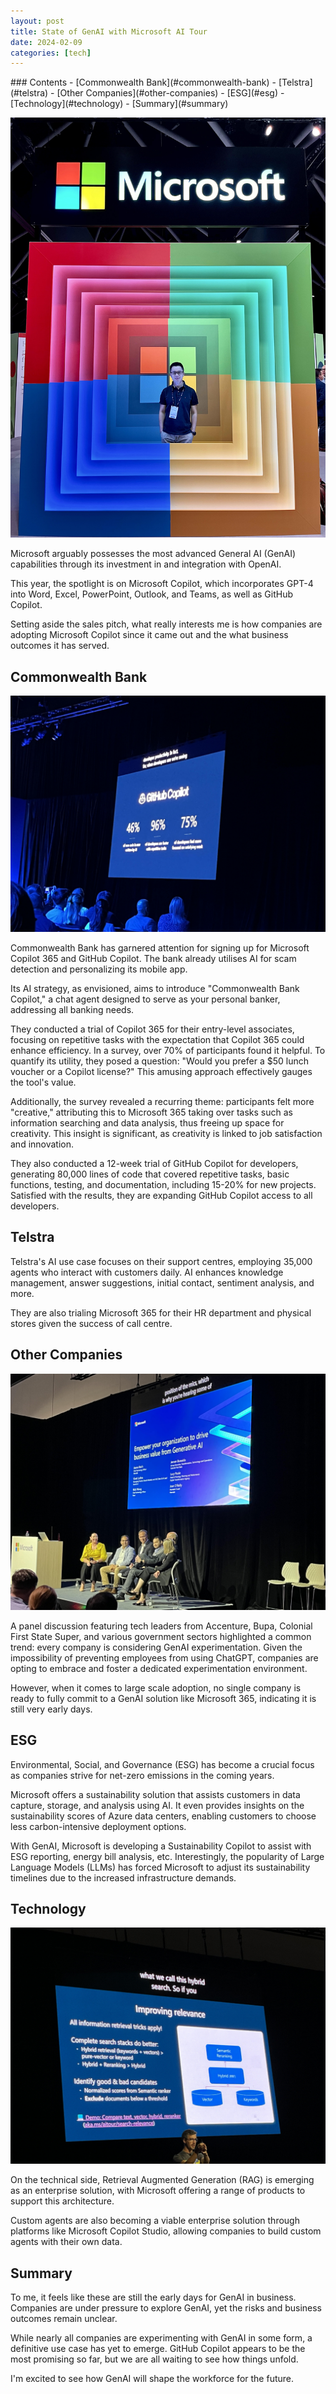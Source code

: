 ```yaml
---
layout: post
title: State of GenAI with Microsoft AI Tour
date: 2024-02-09
categories: [tech]
---
```


<div class="table-of-contents" markdown="1">
### Contents
- [Commonwealth Bank](#commonwealth-bank)
- [Telstra](#telstra)
- [Other Companies](#other-companies)
- [ESG](#esg)
- [Technology](#technology)
- [Summary](#summary)
</div>

![](/images/ms/1.jpeg "Yicheng at Microsoft AI Tour")

Microsoft arguably possesses the most advanced General AI (GenAI) capabilities through its investment in and integration with OpenAI. 

This year, the spotlight is on Microsoft Copilot, which incorporates GPT-4 into Word, Excel, PowerPoint, Outlook, and Teams, as well as GitHub Copilot. 

Setting aside the sales pitch, what really interests me is how companies are adopting Microsoft Copilot since it came out and the what business outcomes it has served.

## Commonwealth Bank

![](/images/ms/2.jpeg "Impressive productivity improvements from Github Copilot")

Commonwealth Bank has garnered attention for signing up for Microsoft Copilot 365 and GitHub Copilot. The bank already utilises AI for scam detection and personalizing its mobile app. 

Its AI strategy, as envisioned, aims to introduce "Commonwealth Bank Copilot," a chat agent designed to serve as your personal banker, addressing all banking needs. 

They conducted a trial of Copilot 365 for their entry-level associates, focusing on repetitive tasks with the expectation that Copilot 365 could enhance efficiency. In a survey, over 70% of participants found it helpful. To quantify its utility, they posed a question: "Would you prefer a $50 lunch voucher or a Copilot license?" This amusing approach effectively gauges the tool's value. 

Additionally, the survey revealed a recurring theme: participants felt more "creative," attributing this to Microsoft 365 taking over tasks such as information searching and data analysis, thus freeing up space for creativity. This insight is significant, as creativity is linked to job satisfaction and innovation.

They also conducted a 12-week trial of GitHub Copilot for developers, generating 80,000 lines of code that covered repetitive tasks, basic functions, testing, and documentation, including 15-20% for new projects. Satisfied with the results, they are expanding GitHub Copilot access to all developers.

## Telstra

Telstra's AI use case focuses on their support centres, employing 35,000 agents who interact with customers daily. AI enhances knowledge management, answer suggestions, initial contact, sentiment analysis, and more. 

They are also trialing Microsoft 365 for their HR department and physical stores given the success of call centre.

## Other Companies

![](/images/ms/4.jpeg "Panel discussion")

A panel discussion featuring tech leaders from Accenture, Bupa, Colonial First State Super, and various government sectors highlighted a common trend: every company is considering GenAI experimentation. Given the impossibility of preventing employees from using ChatGPT, companies are opting to embrace and foster a dedicated experimentation environment. 

However, when it comes to large scale adoption, no single company is ready to fully commit to a GenAI solution like Microsoft 365, indicating it is still very early days.

## ESG

Environmental, Social, and Governance (ESG) has become a crucial focus as companies strive for net-zero emissions in the coming years. 

Microsoft offers a sustainability solution that assists customers in data capture, storage, and analysis using AI. It even provides insights on the sustainability scores of Azure data centers, enabling customers to choose less carbon-intensive deployment options. 

With GenAI, Microsoft is developing a Sustainability Copilot to assist with ESG reporting, energy bill analysis, etc. Interestingly, the popularity of Large Language Models (LLMs) has forced Microsoft to adjust its sustainability timelines due to the increased infrastructure demands.

## Technology

![](/images/ms/3.jpeg "RAG solutions")

On the technical side, Retrieval Augmented Generation (RAG) is emerging as an enterprise solution, with Microsoft offering a range of products to support this architecture. 

Custom agents are also becoming a viable enterprise solution through platforms like Microsoft Copilot Studio, allowing companies to build custom agents with their own data.

## Summary

To me, it feels like these are still the early days for GenAI in business. Companies are under pressure to explore GenAI, yet the risks and business outcomes remain unclear. 

While nearly all companies are experimenting with GenAI in some form, a definitive use case has yet to emerge. GitHub Copilot appears to be the most promising so far, but we are all waiting to see how things unfold. 

I'm excited to see how GenAI will shape the workforce for the future.
